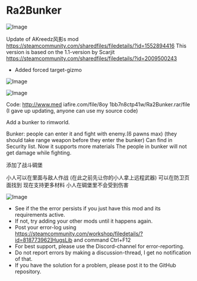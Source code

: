 # Ra2Bunker

![Image](https://i.imgur.com/buuPQel.png)

Update of AKreedz风影s mod
https://steamcommunity.com/sharedfiles/filedetails/?id=1552894416
This version is based on the 1.1-version by Scarjit
https://steamcommunity.com/sharedfiles/filedetails/?id=2009500243

- Added forced target-gizmo

![Image](https://i.imgur.com/pufA0kM.png)

	
![Image](https://i.imgur.com/Z4GOv8H.png)


Code:
http://www.med
iafire.com/file/8oy
1bb7n8ctp41w/Ra2Bunker.rar/file
(I gave up updating, anyone can use my source code)


Add a bunker to rimworld.


Bunker:  people can enter it and fight with enemy.(6 pawns max)
(they should take range weapon before they enter the bunker)
Can find in Security list.
Now it supports more materials
The people in bunker will not get damage while fighting.


添加了战斗碉堡

小人可以在里面与敌人作战
(在此之前先让你的小人拿上远程武器)
可以在防卫页面找到
现在支持更多材料
小人在碉堡里不会受到伤害


![Image](https://i.imgur.com/PwoNOj4.png)



-  See if the the error persists if you just have this mod and its requirements active.
-  If not, try adding your other mods until it happens again.
-  Post your error-log using https://steamcommunity.com/workshop/filedetails/?id=818773962]HugsLib and command Ctrl+F12
-  For best support, please use the Discord-channel for error-reporting.
-  Do not report errors by making a discussion-thread, I get no notification of that.
-  If you have the solution for a problem, please post it to the GitHub repository.



